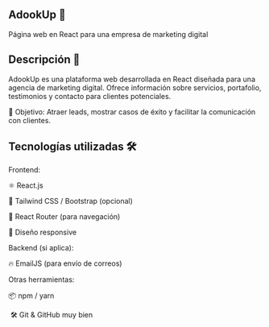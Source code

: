 ## AdookUp 🚀
  
  Página web en React para una empresa de marketing digital
  
  ## Descripción 📌
  
  AdookUp es una plataforma web desarrollada en React diseñada para una agencia de marketing digital. Ofrece información sobre servicios, portafolio, testimonios y contacto para clientes potenciales.
  
  🔗 Objetivo: Atraer leads, mostrar casos de éxito y facilitar la comunicación con clientes.
  
  ## Tecnologías utilizadas 🛠
  
  Frontend: 
  
  ⚛ React.js 
  
  🎨 Tailwind CSS / Bootstrap (opcional)
  
  🚀 React Router (para navegación)
  
  📱 Diseño responsive
  
  Backend (si aplica):
  
  🔥 EmailJS (para envío de correos)
  
  Otras herramientas:
  
  📦 npm / yarn
  
  🛠 Git & GitHub
 muy bien